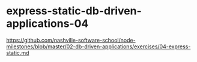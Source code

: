 # express-static-db-driven-applications-04
https://github.com/nashville-software-school/node-milestones/blob/master/02-db-driven-applications/exercises/04-express-static.md
